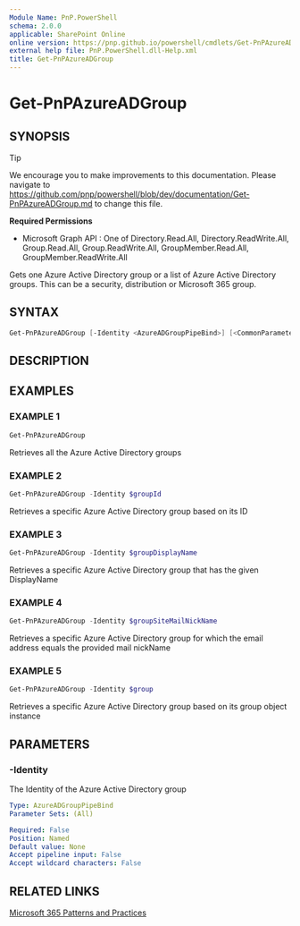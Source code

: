 ```yaml
---
Module Name: PnP.PowerShell
schema: 2.0.0
applicable: SharePoint Online
online version: https://pnp.github.io/powershell/cmdlets/Get-PnPAzureADGroup.html
external help file: PnP.PowerShell.dll-Help.xml
title: Get-PnPAzureADGroup
---
```

  
# Get-PnPAzureADGroup

## SYNOPSIS

> [!TIP]
> We encourage you to make improvements to this documentation. Please navigate to https://github.com/pnp/powershell/blob/dev/documentation/Get-PnPAzureADGroup.md to change this file.


**Required Permissions**

  * Microsoft Graph API : One of Directory.Read.All, Directory.ReadWrite.All, Group.Read.All, Group.ReadWrite.All, GroupMember.Read.All, GroupMember.ReadWrite.All

Gets one Azure Active Directory group or a list of Azure Active Directory groups. This can be a security, distribution or Microsoft 365 group.

## SYNTAX

```powershell
Get-PnPAzureADGroup [-Identity <AzureADGroupPipeBind>] [<CommonParameters>]
```

## DESCRIPTION

## EXAMPLES

### EXAMPLE 1
```powershell
Get-PnPAzureADGroup
```

Retrieves all the Azure Active Directory groups

### EXAMPLE 2
```powershell
Get-PnPAzureADGroup -Identity $groupId
```

Retrieves a specific Azure Active Directory group based on its ID

### EXAMPLE 3
```powershell
Get-PnPAzureADGroup -Identity $groupDisplayName
```

Retrieves a specific Azure Active Directory group that has the given DisplayName

### EXAMPLE 4
```powershell
Get-PnPAzureADGroup -Identity $groupSiteMailNickName
```

Retrieves a specific Azure Active Directory group for which the email address equals the provided mail nickName

### EXAMPLE 5
```powershell
Get-PnPAzureADGroup -Identity $group
```

Retrieves a specific Azure Active Directory group based on its group object instance

## PARAMETERS

### -Identity
The Identity of the Azure Active Directory group

```yaml
Type: AzureADGroupPipeBind
Parameter Sets: (All)

Required: False
Position: Named
Default value: None
Accept pipeline input: False
Accept wildcard characters: False
```

## RELATED LINKS

[Microsoft 365 Patterns and Practices](https://aka.ms/m365pnp)